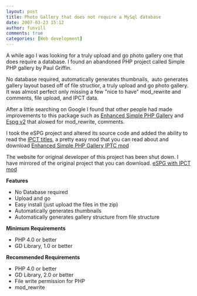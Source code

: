 ```yaml
---
layout: post
title: Photo Gallery that does not require a MySql database 
date: 2007-03-23 15:12
author: funvill
comments: true
categories: [Web development]
---
```

A while ago I was looking for a truly upload and go photo gallery one that does require a database. I found an abandoned PHP project called Simple PHP gallery by Paul Griffin.

No database required, automatically generates thumbnails,  auto generates gallery layout based off of file structior, a truly upload and go photo gallery. It was almost perfect only missing a few "nice to have" mod_rewrite and comments, file upload, and IPCT data.

After a little searching on Google I found that other people had made improvements to this package such as <a href="http://www.quirm.net/category.php?id=14" aiotarget="false" aiotitle="Enhanced Simple PHP Gallery and">Enhanced Simple PHP Gallery</a> and <a href="http://memory.org/point.b/open.source/">Espg v2</a> that alowed for mod_rewrite, comments.

I took the eSPG project and altered its source code and added the ability to read the <a href="http://www.abluestar.com/utilities/ephpg_iptc/">IPCT titles</a>, a pretty easy mod that you can read about and download <a href="http://www.abluestar.com/utilities/ephpg_iptc/">Enhanced Simple PHP Gallery IPTC mod</a>

The website for original developer of this project has been shut down. I have mirrored of the original project that you can download. <a href="http://www.abluestar.com/utilities/ephpg_iptc/espg_1_72_iptc.zip">eSPG with IPCT mod</a>

<strong>Features</strong>
<ul>
	<li>No Database required</li>
	<li>Upload and go</li>
	<li>Easy install (just upload the files in the zip)</li>
	<li>Automatically generates thumbnails</li>
	<li>Automatically generates gallery structure from file structure</li>
</ul>
<strong>Minimum Requirements</strong>
<ul>
	<li>     PHP 4.0 or better</li>
	<li>     GD Library, 1.0 or better</li>
</ul>
<strong> Recommended Requirements</strong>
<ul>
	<li>     PHP 4.0 or better</li>
	<li>     GD Library, 2.0 or better</li>
	<li>     File write permission for PHP</li>
	<li>     mod_rewrite</li>
</ul>

